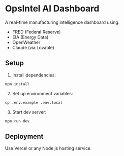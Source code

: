 # OpsIntel AI Dashboard

A real-time manufacturing intelligence dashboard using:
- FRED (Federal Reserve)
- EIA (Energy Data)
- OpenWeather
- Claude (via Lovable)

## Setup

1. Install dependencies:

```bash
npm install
```

2. Set up environment variables:

```bash
cp .env.example .env.local
```

3. Start dev server:

```bash
npm run dev
```

## Deployment

Use Vercel or any Node.js hosting service.

